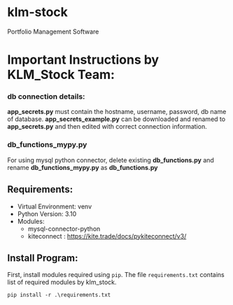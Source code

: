 # klm-stock
Portfolio Management Software

# Important Instructions by KLM_Stock Team: 
### db connection details:
**app_secrets.py** must contain the hostname, username, password, db name of database. **app_secrets_example.py** can be downloaded and renamed to **app_secrets.py** and then edited with correct connection information.
### db_functions_mypy.py 
For using mysql python connector, delete existing **db_functions.py** and rename **db_functions_mypy.py** as **db_functions.py**

## Requirements:
- Virtual Environment: venv
- Python Version: 3.10
- Modules:
    - mysql-connector-python
    - kiteconnect : https://kite.trade/docs/pykiteconnect/v3/
## Install Program:

First, install modules required using ```pip```. The file ```requirements.txt``` contains list of required modules by klm_stock.

```pip install -r .\requirements.txt```



